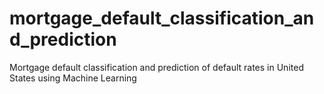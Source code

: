 # mortgage_default_classification_and_prediction
Mortgage default classification and prediction of default rates in United States using Machine Learning
